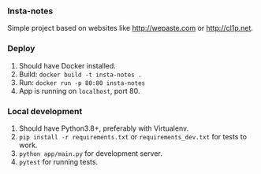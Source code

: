 ### Insta-notes
Simple project based on websites like <http://wepaste.com> or <http://cl1p.net>.

### Deploy
1. Should have Docker installed.
2. Build: `docker build -t insta-notes .`
3. Run: `docker run -p 80:80 insta-notes`
4. App is running on `localhost`, port 80.

### Local development
1. Should have Python3.8+, preferably with Virtualenv.
2. `pip install -r requirements.txt` or `requirements_dev.txt` for tests to work.
3. `python app/main.py` for development server.
4. `pytest` for running tests.
